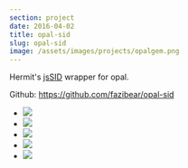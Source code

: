 ```yaml
---
section: project
date: 2016-04-02
title: opal-sid
slug: opal-sid
image: /assets/images/projects/opalgem.png
---
```

Hermit's [jsSID](https://github.com/hermitsoft/jsSID) wrapper for opal.

Github: https://github.com/fazibear/opal-sid

- ![](https://badge.fury.io/rb/opal-sid.svg)
- ![](https://img.shields.io/github/stars/fazibear/opal-sid.svg)
- ![](https://img.shields.io/gem/dt/opal-sid.svg)
- ![](https://codeclimate.com/github/fazibear/opal-sid/badges/gpa.svg)
- ![](https://img.shields.io/badge/license-MIT-blue.svg)
